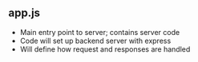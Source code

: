 ## app.js
- Main entry point to server; contains server code 
- Code will set up backend server with express 
- Will define how request and responses are handled 
